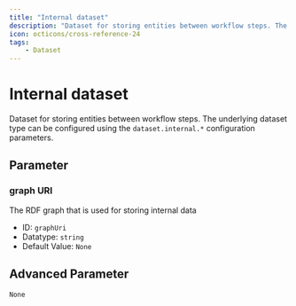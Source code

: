 ```yaml
---
title: "Internal dataset"
description: "Dataset for storing entities between workflow steps. The underlying dataset type can be configured using the `dataset.internal.*` configuration parameters."
icon: octicons/cross-reference-24
tags: 
    - Dataset
---
```

# Internal dataset
<!-- This file was generated - DO NOT CHANGE IT MANUALLY -->



Dataset for storing entities between workflow steps. The underlying dataset type can be configured using the `dataset.internal.*` configuration parameters.


## Parameter

### graph URI

The RDF graph that is used for storing internal data

- ID: `graphUri`
- Datatype: `string`
- Default Value: `None`





## Advanced Parameter

`None`